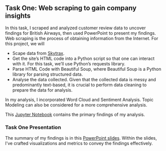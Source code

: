 ## Task One: Web scraping to gain company insights <a name="task-one-web-scraping-to-gain-insights-on-british-airways"></a>
In this task, I scraped and analyzed customer review data to uncover findings for British Airways, then used PowerPoint to present my findings. Web scraping is the process of obtaining information from the Internet.
For this project, we will
- Scape data from [Skytrax](https://www.airlinequality.com/).
- Get the site’s HTML code into a Python script so that one can interact with it. For this task, we’ll use Python’s requests library.
- Parse HTML Code with Beautiful Soup, where Beautiful Soup is a Python library for parsing structured data.
- Analyse the data collected. Given that the collected data is messy and predominantly text-based, it is crucial to perform data cleaning to prepare the data for analysis.

In my analysis, I incorporated Word Cloud and Sentiment Analysis. Topic Modeling can also be considered for a more comprehensive analysis.

This [Jupyter Notebook](https://github.com/kachiann/British-Airways-Data-Science-Forage/blob/main/Task%20One_Final.ipynb) contains the primary findings of my analysis.

### Task One Presentation
The summary of my findings is in this [PowerPoint slides](https://docs.google.com/presentation/d/1t3U0xZN3LkQUJwjmig79yqjeHQZeOaM7pmPgfIpApdg/edit?usp=sharing). Within the slides, I've crafted visualizations and metrics to convey the findings effectively.
